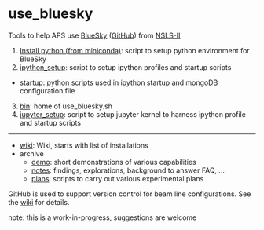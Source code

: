 # use_bluesky
Tools to help APS use [BlueSky](http://nsls-ii.github.io/bluesky) ([GitHub](https://github.com/NSLS-II/bluesky)) from [NSLS-II](http://nsls-ii.github.io)

1. [Install python (from miniconda)](python_installation): script to setup python environment for BlueSky
2. [ipython_setup](ipython_setup/README.md): script to setup ipython profiles and startup scripts
  * [startup](ipython_setup/startup/README.md): python scripts used in ipython startup and mongoDB configuration file
3. [bin](bin/README.md): home of use_bluesky.sh
4. [jupyter_setup](jupyter_setup/README.md): script to setup jupyter kernel to harness ipython profile and startup scripts

------------

* [wiki](https://github.com/BCDA-APS/use_bluesky/wiki): Wiki, starts with list of installations
* archive
  * [demo](archive/demos/README.md): short demonstrations of various capabilities
  * [notes](archive/notes/README.md): findings, explorations, background to answer FAQ, ...
  * [plans](archive/plans/README.md): scripts to carry out various experimental plans 

GitHub is used to support version control for beam line configurations.
See the [wiki](https://github.com/BCDA-APS/use_bluesky/wiki) for details.

note: this is a work-in-progress, suggestions are welcome
